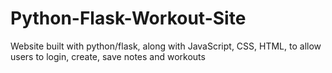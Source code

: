 # Python-Flask-Workout-Site 
Website built with python/flask, along with JavaScript, CSS, HTML, to allow users to login, create, save notes and workouts
